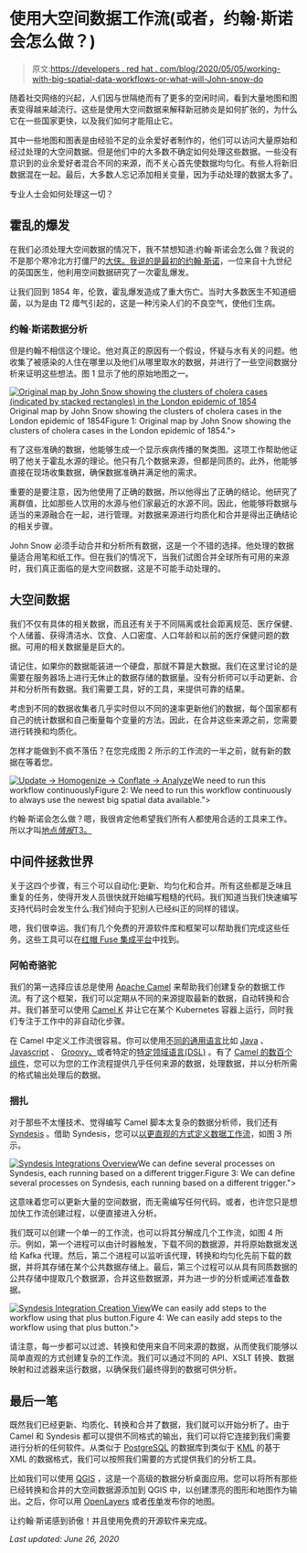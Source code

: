 # 使用大空间数据工作流(或者，约翰·斯诺会怎么做？)

> 原文:[https://developers . red hat . com/blog/2020/05/05/working-with-big-spatial-data-workflows-or-what-will-John-snow-do](https://developers.redhat.com/blog/2020/05/05/working-with-big-spatial-data-workflows-or-what-would-john-snow-do)

随着社交网络的兴起，人们因与世隔绝而有了更多的空闲时间，看到大量地图和图表变得越来越流行。这些是使用大空间数据来解释新冠肺炎是如何扩张的，为什么它在一些国家更快，以及我们如何才能阻止它。

其中一些地图和图表是由经验不足的业余爱好者制作的，他们可以访问大量原始和经过处理的大空间数据。但是他们中的大多数不确定如何处理这些数据。一些没有意识到的业余爱好者混合不同的来源，而不关心首先使数据均匀化。有些人将新旧数据混在一起。最后，大多数人忘记添加相关变量，因为手动处理的数据太多了。

专业人士会如何处理这一切？

## 霍乱的爆发

在我们必须处理大空间数据的情况下，我不禁想知道:约翰·斯诺会怎么做？我说的不是那个寒冷北方打僵尸的[大侠。我说的是最初的](https://en.wikipedia.org/wiki/Jon_Snow_(character))[约翰·斯诺](https://en.wikipedia.org/wiki/John_Snow)，一位来自十九世纪的英国医生，他利用空间数据研究了一次霍乱爆发。

让我们回到 1854 年，伦敦，霍乱爆发造成了重大伤亡。当时大多数医生不知道细菌，以为是由 T2 瘴气引起的，这是一种污染人们的不良空气，使他们生病。

### 约翰·斯诺数据分析

但是约翰不相信这个理论。他对真正的原因有一个假设，怀疑与水有关的问题。他收集了被感染的人住在哪里以及他们从哪里取水的数据，并进行了一些空间数据分析来证明这些想法。图 1 显示了他的原始地图之一。

[![Original map by John Snow showing the clusters of cholera cases (indicated by stacked rectangles) in the London epidemic of 1854](../Images/669492266542e2a8419cdeb3192f2d5c.png "1280px-Snow-cholera-map-1")](/sites/default/files/blog/2020/04/1280px-Snow-cholera-map-1.jpg)Original map by John Snow showing the clusters of cholera cases in the London epidemic of 1854Figure 1: Original map by John Snow showing the clusters of cholera cases in the London epidemic of 1854.">

有了这些准确的数据，他能够生成一个显示疾病传播的聚类图。这项工作帮助他证明了他关于霍乱水源的理论。他只有几个数据来源，但都是同质的。此外，他能够直接在现场收集数据，确保数据准确并满足他的需求。

重要的是要注意，因为他使用了正确的数据，所以他得出了正确的结论。他研究了离群值，比如那些人饮用的水源与他们家最近的水源不同。因此，他能够将数据与适当的来源融合在一起，进行管理。对数据来源进行均质化和合并是得出正确结论的相关步骤。

John Snow 必须手动合并和分析所有数据，这是一个不错的选择。他处理的数据量适合用笔和纸工作。但在我们的情况下，当我们试图合并全球所有可用的来源时，我们真正面临的是大空间数据，这是不可能手动处理的。

## 大空间数据

我们不仅有具体的相关数据，而且还有关于不同隔离或社会距离规范、医疗保健、个人储蓄、获得清洁水、饮食、人口密度、人口年龄和以前的医疗保健问题的数据。可用的相关数据量是巨大的。

请记住，如果你的数据能装进一个硬盘，那就不算是大数据。我们在这里讨论的是需要在服务器场上进行无休止的数据存储的数据量。没有分析师可以手动更新、合并和分析所有数据。我们需要工具，好的工具，来提供可靠的结果。

考虑到不同的数据收集者几乎实时但以不同的速率更新他们的数据，每个国家都有自己的统计数据和自己衡量每个变量的方法。因此，在合并这些来源之前，您需要进行转换和均质化。

怎样才能做到不疯不落伍？在您完成图 2 所示的工作流的一半之前，就有新的数据在等着您。

[![Update → Homogenize → Conflate → Analyze](../Images/338377790da317ae1b041578b2f8d3e5.png "Data Analysis Workflow")](/sites/default/files/blog/2020/04/workflow.png)We need to run this workflow continuouslyFigure 2: We need to run this workflow continuously to always use the newest big spatial data available.">

约翰·斯诺会怎么做？嗯，我很肯定他希望我们所有人都使用合适的工具来工作。所以才叫[地点*情报*T3。](https://en.wikipedia.org/wiki/Location_intelligence)

## 中间件拯救世界

关于这四个步骤，有三个可以自动化:更新、均匀化和合并。所有这些都是乏味且重复的任务，使得开发人员很快就开始编写粗糙的代码。我们知道当我们快速编写支持代码时会发生什么:我们倾向于犯别人已经纠正的同样的错误。

嗯，我们很幸运。我们有几个免费的开源软件库和框架可以帮助我们完成这些任务。这些工具可以在[红帽 Fuse 集成平台](https://www.redhat.com/en/technologies/jboss-middleware/fuse)中找到。

### 阿帕奇骆驼

我们的第一选择应该总是使用 [Apache Camel](https://camel.apache.org/) 来帮助我们创建复杂的数据工作流。有了这个框架，我们可以定期从不同的来源提取最新的数据，自动转换和合并。我们甚至可以使用 [Camel K](https://developers.redhat.com/blog/2019/08/27/devnation-live-kubernetes-enterprise-integration-patterns-with-camel-k/) 并让它在某个 Kubernetes 容器上运行，同时我们专注于工作中的非自动化步骤。

在 Camel 中定义工作流很容易。你可以使用[不同的通用语言](https://camel.apache.org/manual/latest/languages.html)比如 [Java](https://camel.apache.org/manual/latest/java-dsl.html) 、 [Javascript](https://camel.apache.org/camel-k/latest/languages/javascript.html) 、 [Groovy、](https://camel.apache.org/camel-k/latest/languages/groovy.html)或者特定的[特定领域语言(DSL)](https://camel.apache.org/manual/latest/dsl.html) 。有了 [Camel 的数百个组件](https://camel.apache.org/components/latest/index.html)，您可以为您的工作流程提供几乎任何来源的数据，处理数据，并以分析所需的格式输出处理后的数据。

### 捆扎

对于那些不太懂技术、觉得编写 Camel 脚本太复杂的数据分析师，我们还有 [Syndesis](https://syndesis.io/) 。借助 Syndesis，您可以[以更直观的方式定义数据工作流](https://developers.redhat.com/blog/2020/03/25/low-code-microservices-orchestration-with-syndesis/)，如图 3 所示。

[![Syndesis Integrations Overview](../Images/4a6b3d4d5269954ec4b4c4fa75d76b8c.png "Syndesis Integrations Overview")](/sites/default/files/blog/2020/04/Syndesis1.png)We can define several processes on Syndesis, each running based on a different trigger.Figure 3: We can define several processes on Syndesis, each running based on a different trigger.">

这意味着您可以更新大量的空间数据，而无需编写任何代码。或者，也许您只是想加快工作流创建过程，以便直接进入分析。

我们既可以创建一个单一的工作流，也可以将其分解成几个工作流，如图 4 所示。例如，第一个进程可以由计时器触发，下载不同的数据源，并将原始数据发送给 Kafka 代理。然后，第二个进程可以监听该代理，转换和均匀化先前下载的数据，并将其存储在某个公共数据存储上。最后，第三个过程可以从具有同质数据的公共存储中提取几个数据源，合并这些数据源，并为进一步的分析或阐述准备数据。

[![Syndesis Integration Creation View](../Images/c672cdd62e735e4d9054dbff1b564338.png "Syndesis Integration Creation View")](/sites/default/files/blog/2020/04/Syndesis2.png)We can easily add steps to the workflow using that plus button.Figure 4: We can easily add steps to the workflow using that plus button.">

请注意，每一步都可以过滤、转换和使用来自不同来源的数据，从而使我们能够以简单直观的方式创建复杂的工作流。我们可以通过不同的 API、XSLT 转换、数据映射和过滤器来运行数据，以确保我们最终得到的数据可供分析。

## 最后一笔

既然我们已经更新、均质化、转换和合并了数据，我们就可以开始分析了。由于 Camel 和 Syndesis 都可以提供不同格式的输出，我们可以将它连接到我们需要进行分析的任何软件。从类似于 [PostgreSQL](https://www.postgresql.org/) 的数据库到类似于 [KML](https://en.wikipedia.org/wiki/Keyhole_Markup_Language) 的基于 XML 的数据格式，我们可以按照我们需要的方式提供我们的分析工具。

比如我们可以使用 [QGIS](https://qgis.org) ，这是一个高级的数据分析桌面应用。您可以将所有那些已经转换和合并的大空间数据源添加到 QGIS 中，以创建漂亮的图形和地图作为输出。之后，你可以用 [OpenLayers](https://openlayers.org/) 或者[传单](https://leafletjs.com/)发布你的地图。

让约翰·斯诺感到骄傲！并且使用免费的开源软件来完成。

*Last updated: June 26, 2020*